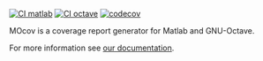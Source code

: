 [![CI matlab](https://github.com/MOxUnit/MOcov/actions/workflows/CI_matlab.yml/badge.svg)](https://github.com/MOxUnit/MOcov/actions/workflows/CI_matlab.yml)
[![CI octave](https://github.com/MOxUnit/MOcov/actions/workflows/CI_octave.yml/badge.svg)](https://github.com/MOxUnit/MOcov/actions/workflows/CI_octave.yml)
[![codecov](https://codecov.io/gh/MOxUnit/MOcov/graph/badge.svg?token=Azt3r6J0k8)](https://codecov.io/gh/MOxUnit/MOcov)

MOcov is a coverage report generator for Matlab and GNU-Octave.

For more information see [our documentation](http://moxunit.github.io/MOxUnit/mocov/index.html).
